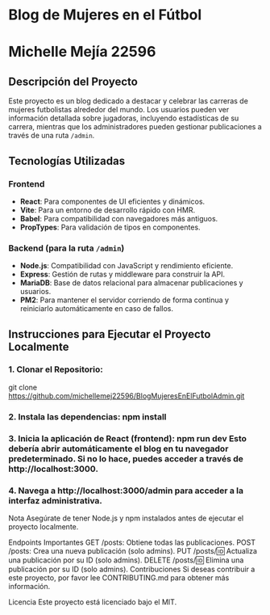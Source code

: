 # Blog de Mujeres en el Fútbol
# Michelle Mejía 22596

## Descripción del Proyecto
Este proyecto es un blog dedicado a destacar y celebrar las carreras de mujeres futbolistas alrededor del mundo. Los usuarios pueden ver información detallada sobre jugadoras, incluyendo estadísticas de su carrera, mientras que los administradores pueden gestionar publicaciones a través de una ruta `/admin`.

## Tecnologías Utilizadas

### Frontend
- **React**: Para componentes de UI eficientes y dinámicos.
- **Vite**: Para un entorno de desarrollo rápido con HMR.
- **Babel**: Para compatibilidad con navegadores más antiguos.
- **PropTypes**: Para validación de tipos en componentes.

### Backend (para la ruta `/admin`)
- **Node.js**: Compatibilidad con JavaScript y rendimiento eficiente.
- **Express**: Gestión de rutas y middleware para construir la API.
- **MariaDB**: Base de datos relacional para almacenar publicaciones y usuarios.
- **PM2**: Para mantener el servidor corriendo de forma continua y reiniciarlo automáticamente en caso de fallos.

## Instrucciones para Ejecutar el Proyecto Localmente

### 1. Clonar el Repositorio:
git clone https://github.com/michellemej22596/BlogMujeresEnElFutbolAdmin.git

### 2. Instala las dependencias: npm install

### 3. Inicia la aplicación de React (frontend): npm run dev Esto debería abrir automáticamente el blog en tu navegador predeterminado. Si no lo hace, puedes acceder a través de http://localhost:3000.

### 4. Navega a http://localhost:3000/admin para acceder a la interfaz administrativa.

Nota
Asegúrate de tener Node.js y npm instalados antes de ejecutar el proyecto localmente.

Endpoints Importantes
GET /posts: Obtiene todas las publicaciones.
POST /posts: Crea una nueva publicación (solo admins).
PUT /posts/:id: Actualiza una publicación por su ID (solo admins).
DELETE /posts/:id: Elimina una publicación por su ID (solo admins).
Contribuciones
Si deseas contribuir a este proyecto, por favor lee CONTRIBUTING.md para obtener más información.

Licencia
Este proyecto está licenciado bajo el MIT.